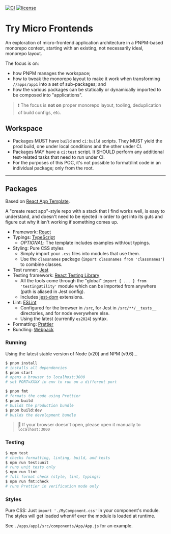 [![CI](https://github.com/stefcameron/try-micro-frontends/actions/workflows/ci.yml/badge.svg?branch=master)](https://github.com/stefcameron/try-micro-frontends/actions/workflows/ci.yml) [![license](https://badgen.now.sh/badge/license/MIT)](./LICENSE)

# Try Micro Frontends

An exploration of micro-frontend application architecture in a PNPM-based monorepo context, starting with an existing, not necessarily ideal, monorepo layout.

The focus is on:

- how PNPM manages the workspace;
- how to tweak the monorepo layout to make it work when transforming `//apps/app1` into a set of sub-packages; and
- how the various packages can be statically or dynamically imported to be composed into "applications".

> ❗️ The focus is __not on__ proper monorepo layout, tooling, deduplication of build configs, etc.

## Workspace

- Packages MUST have `build` and `ci:build` scripts. They MUST yield the prod build, one under local conditions and the other under CI.
- Packages MAY have a `ci:test` script. It SHOULD perform any additional test-related tasks that need to run under CI.
- For the purposes of this POC, it's not possible to format/lint code in an individual package; only from the root.

---

## Packages

Based on [React App Template](https://github.com/stefcameron/react-app-template).

A "create react app"-style repo with a stack that I find works well, is easy to
understand, and doesn't need to be ejected in order to get into its guts
and figure out why it isn't working if something comes up.

- Framework: [React](https://react.dev/)
- Typings: [TypeScript](https://www.typescriptlang.org/)
  - _OPTIONAL_: The template includes examples with/out typings.
- Styling: Pure CSS styles
  - Simply import your `.css` files into modules that use them.
  - Use the `classnames` package (`import classnames from 'classnames'`) to combine classes.
- Test runner: [Jest](https://jestjs.io/)
- Testing framework: [React Testing Library](https://testing-library.com/docs/react-testing-library/intro)
  - All the tools come through the "global" `import { ... } from 'testingUtility'` module which
    can be imported from anywhere (path is aliased in Jest config).
  - Includes [jest-dom](https://testing-library.com/docs/ecosystem-jest-dom) extensions.
- Lint: [ESLint](https://eslint.org/)
  - Configured for the browser in `/src`, for Jest in `/src/**/__tests__` directories, and for
    node everywhere else.
  - Using the latest (currently `es2024`) syntax.
- Formatting: [Prettier](https://prettier.io/)
- Bundling: [Webpack](https://webpack.js.org/)

### Running

Using the latest stable version of Node (v20) and NPM (v9.6)...

```bash
$ pnpm install
# installs all dependencies
$ pnpm start
# opens a browser to localhost:3000
# set PORT=XXXX in env to run on a different port

$ pnpm fmt
# formats the code using Prettier
$ pnpm build
# builds the production bundle
$ pnpm build:dev
# builds the development bundle
```

> 💬 If your browser doesn't open, please open it manually to `localhost:3000`

### Testing

```bash
$ npm test
# checks formatting, linting, build, and tests
$ npm run test:unit
# runs unit tests only
$ npm run lint
# full format check (style, lint, typings)
$ npm run fmt:check
# runs Prettier in verification mode only
```

### Styles

Pure CSS: Just `import './MyComponent.css'` in your component's module. The styles will get loaded when/if ever the module is loaded at runtime.

See `./apps/app1/src/components/App/App.js` for an example.
